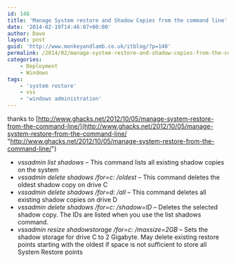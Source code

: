 ```yaml
---
id: 148
title: 'Manage System restore and Shadow Copies from the command line'
date: '2014-02-19T14:46:07+00:00'
author: Dave
layout: post
guid: 'http://www.monkeyandlamb.co.uk/itblog/?p=148'
permalink: /2014/02/manage-system-restore-and-shadow-copies-from-the-command-line/
categories:
    - Deployment
    - Windows
tags:
    - 'system restore'
    - vss
    - 'windows administration'
---
```


thanks to [http://www.ghacks.net/2012/10/05/manage-system-restore-from-the-command-line/](http://www.ghacks.net/2012/10/05/manage-system-restore-from-the-command-line/ "http://www.ghacks.net/2012/10/05/manage-system-restore-from-the-command-line/")

- *vssadmin list shadows* – This command lists all existing shadow copies on the system
- *vssadmin delete shadows /for=c: /oldest* – This command deletes the oldest shadow copy on drive C
- *vssadmin delete shadows /for=d: /all* – This command deletes all existing shadow copies on drive D
- *vssadmin delete shadows /for=c: /shadow=ID* – Deletes the selected shadow copy. The IDs are listed when you use the list shadows command.
- *vssadmin resize shadowstorage /for=c: /maxsize=2GB* – Sets the shadow storage for drive C to 2 Gigabyte. May delete existing restore points starting with the oldest if space is not sufficient to store all System Restore points